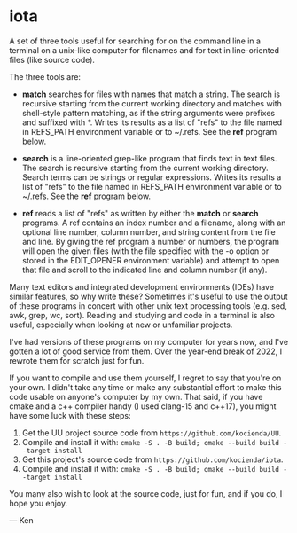 # iota

A set of three tools useful for searching for on the command line in a terminal on a unix-like computer for filenames and for text in line-oriented files (like source code).

The three tools are:

* __match__ searches for files with names that match a string. The search is recursive starting from the current working directory and matches with shell-style pattern matching, as if the string arguments were prefixes and
suffixed with *. Writes its results as a list of "refs" to the file named in REFS_PATH environment variable or to ~/.refs. See the __ref__ program below.

* __search__ is a line-oriented grep-like program that finds text in text files. The search is recursive starting from the current working directory. Search terms can be strings or regular expressions. Writes its results a list of "refs" to the file named in REFS_PATH environment variable or to ~/.refs. See the __ref__ program below.

* __ref__ reads a list of "refs" as written by either the __match__ or __search__ programs. A ref contains an index number and a filename, along with an optional line number, column number, and string content from the file and line. By giving the ref program a number or numbers, the program will open the given files (with the file specified with the -o option or stored in the EDIT_OPENER environment variable) and attempt to open that file and scroll to the indicated line and column number (if any).

Many text editors and integrated development environments (IDEs) have similar features, so why write these? Sometimes it's useful to use the output of these programs in concert with other unix text processing tools (e.g. sed, awk, grep, wc, sort). Reading and studying and code in a terminal is also useful, especially when looking at new or unfamiliar projects. 

I've had versions of these programs on my computer for years now, and I've gotten a lot of good service from them. Over the year-end break of 2022, I rewrote them for scratch just for fun.

If you want to compile and use them yourself, I regret to say that you're on your own. I didn't take any time or make any substantial effort to make this code usable on anyone's computer by my own. That said, if you have cmake and a c++ compiler handy (I used clang-15 and c++17), you might have some luck with these steps:

1. Get the UU project source code from `https://github.com/kocienda/UU`.
2. Compile and install it with: `cmake -S . -B build; cmake --build build --target install`
3. Get this project's source code from `https://github.com/kocienda/iota`.
4. Compile and install it with: `cmake -S . -B build; cmake --build build --target install`

You many also wish to look at the source code, just for fun, and if you do, I hope you enjoy.

— Ken
